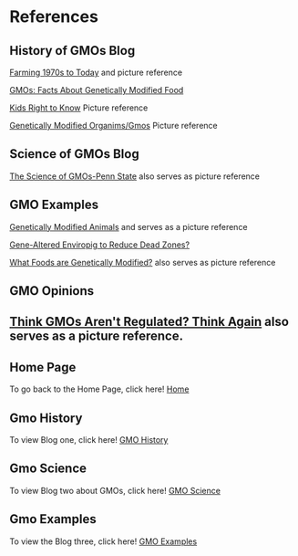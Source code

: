 # References 
## History of GMOs Blog
[Farming 1970s to Today](https://livinghistoryfarm.org/farminginthe70s/crops_10.html) and picture reference

[GMOs: Facts About Genetically Modified Food](https://www.livescience.com/40895-gmo-facts.html)

[Kids Right to Know](http://www.kidsrighttoknow.com/gmos/) Picture reference

[Genetically Modified Organims/Gmos](https://eatattexastech.wordpress.com/2017/08/09/genetically-modified-organisms-gmos/) Picture reference 

## Science of GMOs Blog
[The Science of GMOs-Penn State](https://agsci.psu.edu/magazine/articles/2015/spring-summer/the-science-of-gmos) also serves as picture reference

## GMO Examples
[Genetically Modified Animals](https://www.theguardian.com/environment/2018/jun/24/genetically-engineered-animals-the-five-controversial-science) and serves as a picture reference

[Gene-Altered Enviropig to Reduce Dead Zones?](https://news.nationalgeographic.com/news/2010/03/100330-bacon-pigs-enviropig-dead-zones/)

[What Foods are Genetically Modified?](https://www.bestfoodfacts.org/what-foods-are-gmo/) also serves as picture reference

## GMO Opinions

[Think GMOs Aren't Regulated? Think Again](https://www.forbes.com/sites/gmoanswers/2015/12/21/how-are-gmos-regulated/#1d6484ba6255) also serves as a picture reference. 
---

## Home Page

To go back to the Home Page, click here! [Home](https://wdeaton.github.io/GMO-Introduction/)

## Gmo History

To view Blog one, click here! [GMO History](https://wdeaton.github.io/Gmos-Blog/)

## Gmo Science

To view Blog two about GMOs, click here! [GMO Science](https://wdeaton.github.io/Gmos-Blog-Science/)

## Gmo Examples

To view the Blog three, click here! [GMO Examples](https://wdeaton.github.io/GMOExamples/)
